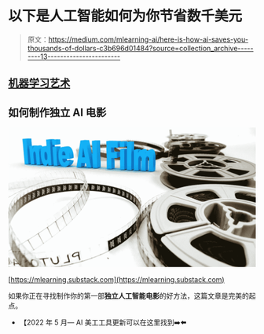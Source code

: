# 以下是人工智能如何为你节省数千美元

> 原文：<https://medium.com/mlearning-ai/here-is-how-ai-saves-you-thousands-of-dollars-c3b696d01484?source=collection_archive---------13----------------------->

## [机器学习艺术](https://mlearning.substack.com)

## 如何制作独立 AI 电影

[![](img/4a5bc98fa3ecfcb9a5e12aaa3c42e83c.png)](https://mlearning.substack.com)

[https://mlearning.substack.com](https://mlearning.substack.com)

如果你正在寻找制作你的第一部**独立人工智能电影**的好方法，这篇文章是完美的起点。

*   【2022 年 5 月— AI 美工工具更新可以在这里找到➡️[](https://mlearning.substack.com/p/transform-your-words-into-ai-art?r=z7zu8&s=w&utm_campaign=post&utm_medium=webhttps://mlearning.substack.com/p/transform-your-words-into-ai-art?r=z7zu8&s=w&utm_campaign=post&utm_medium=web)****⬅️****